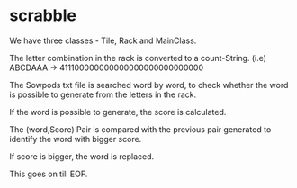 # scrabble

We have three classes -  Tile, Rack and MainClass.

The letter combination in the rack is converted to a count-String. (i.e) ABCDAAA -> 411100000000000000000000000000

The Sowpods txt file is searched word by word, to check whether the word is possible to generate from the letters in the rack.

If the word is possible to generate, the score is calculated. 

The (word,Score) Pair is compared with the previous pair generated to identify the word with bigger score. 

If score is bigger, the word is replaced. 

This goes on till EOF. 
